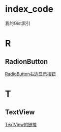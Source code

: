 # index_code
我的Gist索引

# R
## RadionButton
[RadioButton右边显示按钮](https://gist.github.com/410063005/6dd9bfaf0403a5dbc7c167c65787ffe8)

# T
## TextView
[TextView的链接](https://gist.github.com/410063005/0d2653bb6825db0f596040cdc517edaa)
